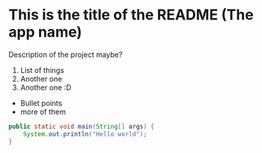 # This is the title of the README (The app name)
Description of the project maybe?

1. List of things
1. Another one
1. Another one :D

- Bullet points
- more of them
 
``` java
public static void main(String[] args) {
    System.out.println("Hello world");
}
```